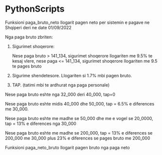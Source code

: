 # PythonScripts
Funksioni paga_bruto_neto llogarit pagen neto per sistemin e pagave ne Shqiperi deri ne date 01/09/2022

Nga paga bruto zbriten:

1. Sigurimet shoqerore:
	
	Nese paga bruto > 141_134, sigurimet shoqerore llogariten me 9.5% te kesaj vlere,
	nese paga <= 141_134,  sigurimet shoqerore llogariten me 9.5 te pages bruto

2. Sigurime shendetesore. Llogariten si 1.7% mbi pagen bruto.

3. TAP. (tatimi mbi te ardhurat nga paga personale)
 
 Nese paga bruto eshte nga 32_000 deri 40_000, tap=0
 
 Nese paga bruto  eshte midis 40_000 dhe 50_000, tap =  6.5% e  diferences me 30_000.
 
 Nese paga bruto  eshte me madhe se 50_000 dhe me e  vogel  se 20_0000, tap = 13% e diferences nga 30_000
 
 Nese paga bruto eshte me madhe se 200_000, tap = 13% e diferences se 200_000 me 30_000 plus 23% e diferences se pages bruto me 200_000 
 
 Funksioni paga_neto_bruto llogarit pagen bruto nga paga neto
